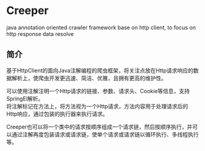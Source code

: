# Creeper
java annotation oriented crawler framework base on http client, to focus on http response data resolve

## 简介
基于HttpClient的面向Java注解编程的爬虫框架，将关注点放在Http请求响应的数据解析上，使爬虫开发更迅速、简洁、优雅，且拥有更高的维护性。    

可以使用注解注明一个Http请求的链接、参数、请求头、Cookie等信息，支持SpringEl解析。  
将注解标记在方法上，将方法视为一个Http请求，方法内容用于处理请求后的Http响应，通过包装的执行器来执行请求。  

Creeper也可以将一个类中的请求按顺序组成一个请求链，然后按顺序执行，并可以通过注解再度包装请求或请求链，使单个请求或请求链以循环执行、多线程执行等。
